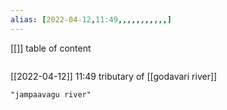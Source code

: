 ```yaml
---
alias: [2022-04-12,11:49,,,,,,,,,,,]
---
```

[[]]
table of content
```toc
```

[[2022-04-12]] 11:49
tributary of [[godavari river]]
```query
"jampaavagu river"
```